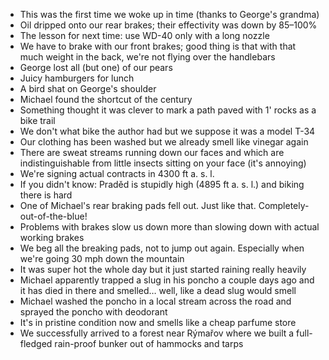 - This was the first time we woke up in time (thanks to George's grandma)
- Oil dripped onto our rear brakes; their effectivity was down by 85–100%
- The lesson for next time: use WD-40 only with a long nozzle
- We have to brake with our front brakes; good thing is that with that much weight in the back, we're not flying over the handlebars
- George lost all (but one) of our pears
- Juicy hamburgers for lunch
- A bird shat on George's shoulder
- Michael found the shortcut of the century
- Something thought it was clever to mark a path paved with 1' rocks as a bike trail
- We don't what bike the author had but we suppose it was a model T-34
- Our clothing has been washed but we already smell like vinegar again
- There are sweat streams running down our faces and which are indistinguishable from little insects sitting on your face (it's annoying)
- We're signing actual contracts in 4300 ft a. s. l.
- If you didn't know: Praděd is stupidly high (4895 ft a. s. l.) and biking there is hard
- One of Michael's rear braking pads fell out. Just like that. Completely-out-of-the-blue!
- Problems with brakes slow us down more than slowing down with actual working brakes
- We beg all the breaking pads, not to jump out again. Especially when we're going 30 mph down the mountain
- It was super hot the whole day but it just started raining really heavily
- Michael apparently trapped a slug in his poncho a couple days ago and it has died in there and smelled… well, like a dead slug would smell
- Michael washed the poncho in a local stream across the road and sprayed the poncho with deodorant
- It's in pristine condition now and smells like a cheap parfume store
- We successfully arrived to a forest near Rýmařov where we built a full-fledged rain-proof bunker out of hammocks and tarps